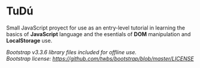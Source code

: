 # TuDú
Small JavaScript proyect for use as an entry-level tutorial in learning the basics of **JavaScript** language
and the esentials of **DOM** manipulation and **LocalStorage** use.

*Bootstrap v3.3.6 library files included for offline use.   
Bootstrap license: https://github.com/twbs/bootstrap/blob/master/LICENSE*
